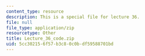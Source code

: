 ```yaml
---
content_type: resource
description: This is a special file for lecture 36.
file: null
file_type: application/zip
resourcetype: Other
title: Lecture_36_code.zip
uid: 5cc30215-6f57-b3c8-0c0b-df59588701bd
---
```

